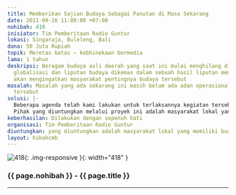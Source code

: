 ```yaml
---
title: Memberikan Sajian Budaya Sebagai Panutan di Masa Sekarang
date: 2011-09-16 11:08:00 +07:00
nohibah: 418
inisiator: Tim Pemberitaan Radio Guntur
lokasi: Singaraja, Buleleng, Bali
dana: 50 Juta Rupiah
topik: Meretas batas – kebhinekaan bermedia
lama: 1 tahun
deskripsi: Beragam budaya asli daerah yang saat ini mulai menghilang ditelan arus
  globalisasi dan liputan budaya dikemas dalam sebuah hasil liputan menarik yang kemudian
  akan mengingatkan masyarakat pentingnya budaya tersebut
masalah: Masalah yang ada sekarang ini masih belum ada adan operasional untuk kegiatan
  tersebut
solusi: |-
  Beberapa agenda telah kami lakukan untuk terlaksannya kegiatan tersebut dengan menyisihkan pendapatan anggota tim.
  Pihak yang diuntungkan melalui proyek ini adalah masyarakat lokal yang memiliki buadaya tersebut.
keberhasilan: Dilakukan dengan sepenuh hati
organisasi: Tim Pemberitaan Radio Guntur
diuntungkan: yang diuntungkan adalah masyarakat lokal yang memiliki buaday tersebut
layout: hibahcmb
---
```


![418](/static/img/hibahcmb/418.png){: .img-responsive }{: width="418" }

### {{ page.nohibah }} - {{ page.title }}

---
